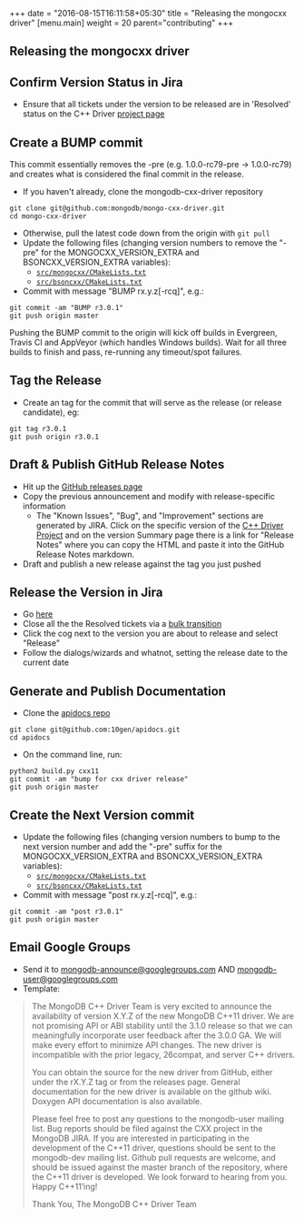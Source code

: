 +++
date = "2016-08-15T16:11:58+05:30"
title = "Releasing the mongocxx driver"
[menu.main]
  weight = 20
  parent="contributing"
+++

## Releasing the mongocxx driver

## Confirm Version Status in Jira

- Ensure that all tickets under the version to be released are in
  'Resolved' status on the C++ Driver [project
  page](https://jira.mongodb.org/browse/CXX/?selectedTab=com.atlassian.jira.jira-projects-plugin:versions-panel)

## Create a BUMP commit

This commit essentially removes the -pre (e.g. 1.0.0-rc79-pre ->
1.0.0-rc79) and creates what is considered the final commit in the release.

*  If you haven't already, clone the mongodb-cxx-driver repository

```
git clone git@github.com:mongodb/mongo-cxx-driver.git 
cd mongo-cxx-driver
```

* Otherwise, pull the latest code down from the origin with `git pull`
* Update the following files (changing version numbers to remove the "-pre"
  for the MONGOCXX_VERSION_EXTRA and BSONCXX_VERSION_EXTRA variables):
    * [`src/mongocxx/CMakeLists.txt`](https://github.com/mongodb/mongo-cxx-driver/blob/master/src/mongocxx/CMakeLists.txt#L30)
    * [`src/bsoncxx/CMakeLists.txt`](https://github.com/mongodb/mongo-cxx-driver/blob/master/src/bsoncxx/CMakeLists.txt#L22) 
* Commit with message "BUMP rx.y.z[-rcq]", e.g.:

```
git commit -am "BUMP r3.0.1"
git push origin master
```

Pushing the BUMP commit to the origin will kick off builds in Evergreen,
Travis CI and AppVeyor (which handles Windows builds). Wait for all three
builds to finish and pass, re-running any timeout/spot failures.

## Tag the Release

* Create an tag for the commit that will serve as the release (or release candidate), eg:

```
git tag r3.0.1
git push origin r3.0.1
```

## Draft & Publish GitHub Release Notes

* Hit up the [GitHub releases
  page](https://github.com/mongodb/mongo-cxx-driver/releases)
* Copy the previous announcement and modify with release-specific information
    * The "Known Issues", "Bug", and "Improvement" sections are generated by JIRA. Click on the specific version of the [C++ Driver Project](https://jira.mongodb.org/browse/CXX/?selectedTab=com.atlassian.jira.jira-projects-plugin:versions-panel) and on the version Summary page there is a link for "Release Notes" where you can copy the HTML and paste it into the GitHub Release Notes markdown.
* Draft and publish a new release against the tag you just pushed

## Release the Version in Jira 

* Go
  [here](https://jira.mongodb.org/plugins/servlet/project-config/CXX/versions)
* Close all the the Resolved tickets via a [bulk transition](https://confluence.atlassian.com/jira/modifying-multiple-bulk-issues-185729606.html)
* Click the cog next to the version you are about to release and select "Release"
* Follow the dialogs/wizards and whatnot, setting the release date to the current date

## Generate and Publish Documentation

* Clone the [apidocs repo](https://github.com/mongodb/apidocs)

```
git clone git@github.com:10gen/apidocs.git
cd apidocs
```

* On the command line, run:

```
python2 build.py cxx11
git commit -am "bump for cxx driver release"
git push origin master
```

## Create the Next Version commit

* Update the following files (changing version numbers to bump to the next version number and add the "-pre" suffix for the MONGOCXX_VERSION_EXTRA and BSONCXX_VERSION_EXTRA variables):
    * [`src/mongocxx/CMakeLists.txt`](https://github.com/mongodb/mongo-cxx-driver/blob/master/src/mongocxx/CMakeLists.txt#L30)
    * [`src/bsoncxx/CMakeLists.txt`](https://github.com/mongodb/mongo-cxx-driver/blob/master/src/bsoncxx/CMakeLists.txt#L22) 
* Commit with message "post rx.y.z[-rcq]", e.g.:

```
git commit -am "post r3.0.1"
git push origin master
```

## Email Google Groups

* Send it to mongodb-announce@googlegroups.com AND mongodb-user@googlegroups.com
* Template:

> The MongoDB C++ Driver Team is very excited to announce the availability of version X.Y.Z of the new MongoDB C++11 driver.
> We are not promising API or ABI stability until the 3.1.0 release so that we can meaningfully incorporate user feedback after the 3.0.0 GA. We will make every effort to minimize API changes.  The new driver is incompatible with the prior legacy, 26compat, and server C++ drivers.
>
> You can obtain the source for the new driver from GitHub, either under the rX.Y.Z tag or from the releases page. General documentation for the new driver is available on the github wiki. Doxygen API documentation is also available.
>
> Please feel free to post any questions to the mongodb-user mailing list. Bug reports should be filed against the CXX project in the MongoDB JIRA. If you are interested in participating in the development of the C++11 driver, questions should be sent to the mongodb-dev mailing list. Github pull requests are welcome, and should be issued against the master branch of the repository, where the C++11 driver is developed.
> We look forward to hearing from you. Happy C++11’ing!
>
> Thank You,
> The MongoDB C++ Driver Team

